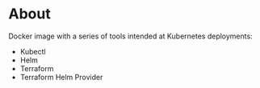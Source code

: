 # About

Docker image with a series of tools intended at Kubernetes deployments:

- Kubectl
- Helm
- Terraform
- Terraform Helm Provider
